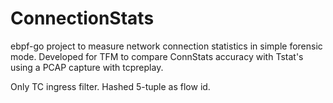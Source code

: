 # ConnectionStats
ebpf-go project to measure network connection statistics in simple forensic mode. Developed for TFM to compare ConnStats accuracy with Tstat's using a PCAP capture with tcpreplay.

Only TC ingress filter. Hashed 5-tuple as flow id.
